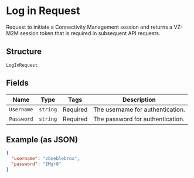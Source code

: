 
# Log in Request

Request to initiate a Connectivity Management session and returns a VZ-M2M session token that is required in subsequent API requests.

## Structure

`LogInRequest`

## Fields

| Name | Type | Tags | Description |
|  --- | --- | --- | --- |
| `Username` | `string` | Required | The username for authentication. |
| `Password` | `string` | Required | The password for authentication. |

## Example (as JSON)

```json
{
  "username": "zbeeblebrox",
  "password": "IMgr8"
}
```

